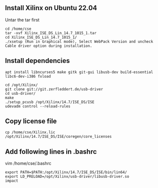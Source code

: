 
## Install Xilinx on Ubuntu 22.04
Untar the tar first
```
cd /home/cse
tar -xvf Xilinx_ISE_DS_Lin_14.7_1015_1.tar
cd Xilinx_ISE_DS_Lin_14.7_1015_1/
./xsetup (Run in Graphical mode), Select WebPack Version and uncheck Cable driver option during installation.
```
## Install dependencies
```
apt install libncurses5 make gitk git-gui libusb-dev build-essential libc6-dev-i386 fxload
```
```
cd /opt/Xilinx/
git clone git://git.zerfleddert.de/usb-driver
cd usb-driver/
make
./setup_pcusb /opt/Xilinx/14.7/ISE_DS/ISE
udevadm control --reload-rules
```
## Copy license file
```
cp /home/cse/Xilinx.lic /opt/Xilinx/14.7/ISE_DS/ISE/coregen/core_licenses
```
## Add following lines in .bashrc
vim /home/cse/.bashrc
```
export PATH=$PATH:/opt/Xilinx/14.7/ISE_DS/ISE/bin/lin64/
export LD_PRELOAD=/opt/Xilinx/usb-driver/libusb-driver.so
impact
```
